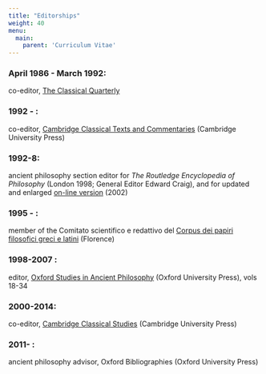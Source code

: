 ```yaml
---
title: "Editorships"
weight: 40
menu:
  main:
    parent: 'Curriculum Vitae'
---
```


### April 1986 - March 1992:
co-editor, [The Classical Quarterly](http://journals.cambridge.org/action/displayJournal?jid=CAQ)

### 1992 - :
co-editor, [Cambridge Classical Texts and Commentaries](http://www.cambridge.org/aus/browse/browse_highlights.asp?subjectid=111750) (Cambridge University Press)

### 1992-8:
ancient philosophy section editor for _The Routledge Encyclopedia of Philosophy_ (London 1998; General Editor Edward Craig), and for updated and enlarged [on-line version](https://www.rep.routledge.com/) (2002)

### 1995 - :
member of the Comitato scientifico e redattivo del [Corpus dei papiri filosofici greci e latini](http://www.papirifilosofici.it/cpf.html) (Florence)

### 1998-2007 :
editor, [Oxford Studies in Ancient Philosophy](http://www.oup.co.uk/academic/authors/instruct/series/osap/) (Oxford University Press), vols 18-34

### 2000-2014:
co-editor, [Cambridge Classical Studies](http://ebooks.cambridge.org/series_landing.jsf;jsessionid=66CFDB36F77B8525F280BDD3120B7019?seriesCode=CCS&seriesTitle=Cambridge+Classical+Studies&sort=print_date) (Cambridge University Press)

### 2011- : 
ancient philosophy advisor, Oxford Bibliographies (Oxford University Press)

